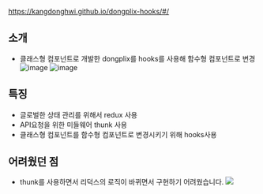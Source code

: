 https://kangdonghwi.github.io/dongplix-hooks/#/

## 소개

- 클래스형 컴포넌트로 개발한 dongplix를 hooks를 사용해 함수형 컴포넌트로 변경
![image](https://user-images.githubusercontent.com/42789883/98683295-32482980-23a8-11eb-8856-ca2aa1b27e66.png)
![image](https://user-images.githubusercontent.com/42789883/98683398-560b6f80-23a8-11eb-9130-c621153dc8a3.png)

## 특징

- 글로벌한 상태 관리를 위해서 redux 사용
- API요청을 위한 미들웨어 thunk 사용
- 클래스형 컴포넌트를 함수형 컴포넌트로 변경시키기 위해 hooks사용

## 어려웠던 점
- thunk를 사용하면서 리덕스의 로직이 바뀌면서 구현하기 어려웠습니다.
![](https://miro.medium.com/max/700/1*BHUKvOmqPjJHpRY1wp1YFw.png)



